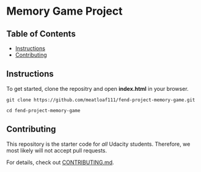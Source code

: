 # Memory Game Project

## Table of Contents

* [Instructions](#instructions)
* [Contributing](#contributing)

## Instructions

To get started, clone the repositry and open **index.html** in your browser.

`git clone https://github.com/meatloaf111/fend-project-memory-game.git`

`cd fend-project-memory-game`


## Contributing

This repository is the starter code for _all_ Udacity students. Therefore, we most likely will not accept pull requests.

For details, check out [CONTRIBUTING.md](CONTRIBUTING.md).
